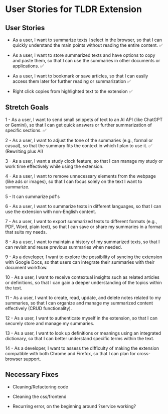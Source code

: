 # User Stories for TLDR Extension


## User Stories

- As a user, I want to summarize texts I select in the browser, so that I can quickly understand the main points without reading the entire content. ✅

- As a user, I want to store summarized texts and have options to copy and paste them, so that I can use the summaries in other documents or applications. ✅

- As a user, I want to bookmark or save articles, so that I can easily access them later for further reading or summarization ✅

- Right click copies from highlighted text to the extension ✅

## Stretch Goals


1 - As a user, I want to send small snippets of text to an AI API (like ChatGPT or Gemini), so that I can get quick answers or further summarization of specific sections. ✅


2 - As a user, I want to adjust the tone of the summaries (e.g., formal or casual), so that the summary fits the context in which I plan to use it. ✅ (Rewriting plus AI)

3 - As a user, I want a study clock feature, so that I can manage my study or work time effectively while using the extension.

4 - As a user, I want to remove unnecessary elements from the webpage (like ads or images), so that I can focus solely on the text I want to summarize.

5 - It can summarize pdf's 

6 - As a user, I want to summarize texts in different languages, so that I can use the extension with non-English content. 

7 - As a user, I want to export summarized texts to different formats (e.g., PDF, Word, plain text), so that I can save or share my summaries in a format that suits my needs.


8 - As a user, I want to maintain a history of my summarized texts, so that I can revisit and reuse previous summaries when needed.

9 - As a developer, I want to explore the possibility of syncing the extension with Google Docs, so that users can integrate their summaries with their document workflow.

10 - As a user, I want to receive contextual insights such as related articles or definitions, so that I can gain a deeper understanding of the topics within the text.

11 - As a user, I want to create, read, update, and delete notes related to my summaries, so that I can organize and manage my summarized content effectively (CRUD functionality).

12 - As a user, I want to authenticate myself in the extension, so that I can securely store and manage my summaries.

13 - As a user, I want to look up definitions or meanings using an integrated dictionary, so that I can better understand specific terms within the text.

14 - As a developer, I want to assess the difficulty of making the extension compatible with both Chrome and Firefox, so that I can plan for cross-browser support.


## Necessary Fixes 

- Cleaning/Refactoring code

- Cleaning the css/frontend

- Recurring error, on the beginning around ?service working?


